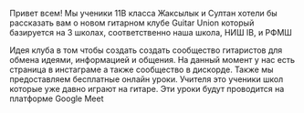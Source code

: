 Привет всем! Мы ученики 11В класса Жаксылык и Султан хотели бы рассказать вам о новом гитарном клубе Guitar Union который базируется на 3 школах, соответственно наша школа, НИШ IB, и РФМШ

Идея клуба в том чтобы создать создать сообщество гитаристов для обмена идеями, информацией и общения. На данный момент у нас есть страница в инстаграме а также сообщество в дискорде. Также мы предоставляем бесплатные онлайн уроки. Учителя это ученики школ которые уже давно играют на гитаре. Эти уроки будут проводится на платформе Google Meet